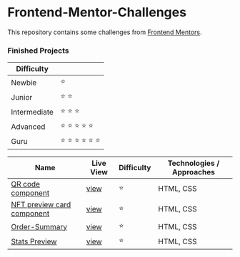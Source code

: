 # Frontend-Mentor-Challenges

This repository contains some challenges from [Frontend Mentors](https://www.frontendmentor.io/challenges). 

### Finished Projects

|Difficulty | |
|---|---|
| Newbie | :star: |
| Junior | :star: :star: |
| Intermediate | :star: :star: :star:  |
| Advanced | :star: :star: :star: :star: :star: |
| Guru | :star: :star: :star: :star: :star: :star: |

| Name                                                                                                                                                                                            |Live View|Difficulty| Technologies / Approaches |
|-------------------------------------------------------------------------------------------------------------------------------------------------------------------------------------------------|---|---|---------------------------|
| [QR code component](https://github.com/sametaluclu/FrontendMentor-Chalange/tree/master/src/QR%20code%20component)                                                                                    | [view](https://sametaluclu.github.io/FrontendMentor-Chalange/src/QR%20code%20component/) | :star:   | HTML, CSS                 |
| [NFT preview card component](https://github.com/sametaluclu/FrontendMentor-Chalange/tree/master/src/NFT-project)                                                                | [view](https://sametaluclu.github.io/FrontendMentor-Chalange/src/NFT-project/) | :star:   | HTML, CSS      
| [Order-Summary](https://github.com/sametaluclu/FrontendMentor-Chalange/tree/master/src/Order-Summary)                                                                                    | [view](https://sametaluclu.github.io/FrontendMentor-Chalange/src/Order-Summary/) | :star:   | HTML, CSS                 |           |
| [Stats Preview](https://github.com/sametaluclu/FrontendMentor-Chalange/tree/master/src/stats%20preview)                                                                                    | [view](https://sametaluclu.github.io/FrontendMentor-Chalange/src/stats%20preview/) | :star:   | HTML, CSS                 |           |

